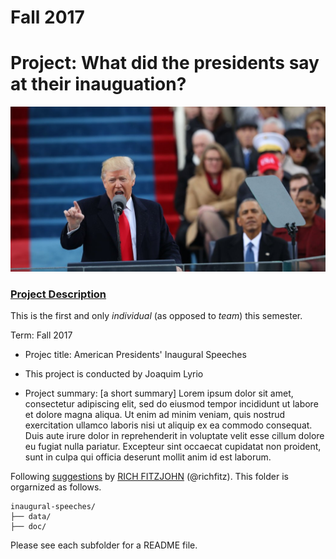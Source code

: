# Fall 2017
# Project: What did the presidents say at their inauguation?

![image](./doc/fig/trump-inauguration.jpg)

### [Project Description](doc/)
This is the first and only *individual* (as opposed to *team*) this semester. 

Term: Fall 2017

+ Projec title: American Presidents' Inaugural Speeches
+ This project is conducted by Joaquim Lyrio

+ Project summary: [a short summary] Lorem ipsum dolor sit amet, consectetur adipiscing elit, sed do eiusmod tempor incididunt ut labore et dolore magna aliqua. Ut enim ad minim veniam, quis nostrud exercitation ullamco laboris nisi ut aliquip ex ea commodo consequat. Duis aute irure dolor in reprehenderit in voluptate velit esse cillum dolore eu fugiat nulla pariatur. Excepteur sint occaecat cupidatat non proident, sunt in culpa qui officia deserunt mollit anim id est laborum.

Following [suggestions](http://nicercode.github.io/blog/2013-04-05-projects/) by [RICH FITZJOHN](http://nicercode.github.io/about/#Team) (@richfitz). This folder is orgarnized as follows.

```
inaugural-speeches/
├── data/
├── doc/
```

Please see each subfolder for a README file.
